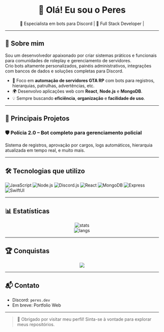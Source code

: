 <h1 align="center">👋 Olá! Eu sou o Peres</h1>
<p align="center">🚓 Especialista em bots para Discord | 🔧 Full Stack Developer | </p>

---

## 🚀 Sobre mim

Sou um desenvolvedor apaixonado por criar sistemas práticos e funcionais para comunidades de roleplay e gerenciamento de servidores.  
Crio bots altamente personalizados, painéis administrativos, integrações com bancos de dados e soluções completas para Discord.

- 🔨 Foco em **automação de servidores GTA RP** com bots para registros, hierarquias, patrulhas, advertências, etc.
- 🌍 Desenvolvo aplicações web com **React**, **Node.js** e **MongoDB**.
- 💡 Sempre buscando **eficiência**, **organização** e **facilidade de uso**.

---

## 🧠 Principais Projetos

### 🛡️ Polícia 2.0 – Bot completo para gerenciamento policial
Sistema de registros, aprovação por cargos, logs automáticos, hierarquia atualizada em tempo real, e muito mais.

---

## 🛠️ Tecnologias que utilizo

![JavaScript](https://img.shields.io/badge/-JavaScript-black?style=for-the-badge&logo=javascript)
![Node.js](https://img.shields.io/badge/-Node.js-black?style=for-the-badge&logo=node.js)
![Discord.js](https://img.shields.io/badge/-Discord.js-5865F2?style=for-the-badge&logo=discord)
![React](https://img.shields.io/badge/-React-black?style=for-the-badge&logo=react)
![MongoDB](https://img.shields.io/badge/-MongoDB-black?style=for-the-badge&logo=mongodb)
![Express](https://img.shields.io/badge/-Express.js-black?style=for-the-badge&logo=express)
![SwiftUI](https://img.shields.io/badge/-SwiftUI-FA7343?style=for-the-badge&logo=swift)

---

## 📊 Estatísticas

<p align="center">
  <img src="https://github-readme-stats.vercel.app/api?username=SEU-USUARIO&show_icons=true&theme=tokyonight" alt="stats" />
  <br/>
  <img src="https://github-readme-stats.vercel.app/api/top-langs/?username=SEU-USUARIO&layout=compact&theme=tokyonight" alt="langs" />
</p>

---

## 🏆 Conquistas

<p align="center">
  <img src="https://github-profile-trophy.vercel.app/?username=SEU-USUARIO&theme=tokyonight&row=1&column=6" />
</p>

---

## 📬 Contato

- Discord: `peres.dev`
- Em breve: Portfolio Web

---

> 🔗 Obrigado por visitar meu perfil! Sinta-se à vontade para explorar meus repositórios.

